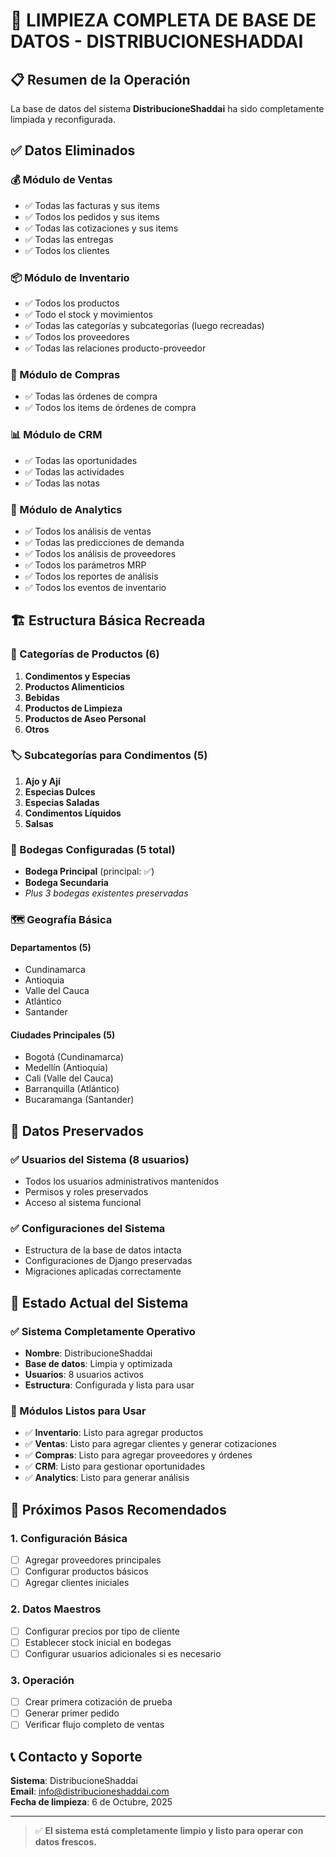 # 🧹 LIMPIEZA COMPLETA DE BASE DE DATOS - DISTRIBUCIONESHADDAI

## 📋 Resumen de la Operación

La base de datos del sistema **DistribucioneShaddai** ha sido completamente limpiada y reconfigurada.

## ✅ Datos Eliminados

### 💰 Módulo de Ventas
- ✅ Todas las facturas y sus items
- ✅ Todos los pedidos y sus items  
- ✅ Todas las cotizaciones y sus items
- ✅ Todas las entregas
- ✅ Todos los clientes

### 📦 Módulo de Inventario
- ✅ Todos los productos
- ✅ Todo el stock y movimientos
- ✅ Todas las categorías y subcategorías (luego recreadas)
- ✅ Todos los proveedores
- ✅ Todas las relaciones producto-proveedor

### 🛒 Módulo de Compras
- ✅ Todas las órdenes de compra
- ✅ Todos los items de órdenes de compra

### 📊 Módulo de CRM
- ✅ Todas las oportunidades
- ✅ Todas las actividades
- ✅ Todas las notas

### 🤖 Módulo de Analytics
- ✅ Todos los análisis de ventas
- ✅ Todas las predicciones de demanda
- ✅ Todos los análisis de proveedores
- ✅ Todos los parámetros MRP
- ✅ Todos los reportes de análisis
- ✅ Todos los eventos de inventario

## 🏗️ Estructura Básica Recreada

### 📁 Categorías de Productos (6)
1. **Condimentos y Especias**
2. **Productos Alimenticios**
3. **Bebidas**
4. **Productos de Limpieza**
5. **Productos de Aseo Personal**
6. **Otros**

### 🏷️ Subcategorías para Condimentos (5)
1. **Ajo y Ají**
2. **Especias Dulces**
3. **Especias Saladas**
4. **Condimentos Líquidos**
5. **Salsas**

### 🏢 Bodegas Configuradas (5 total)
- **Bodega Principal** (principal: ✅)
- **Bodega Secundaria**
- *Plus 3 bodegas existentes preservadas*

### 🗺️ Geografía Básica
#### Departamentos (5)
- Cundinamarca
- Antioquia
- Valle del Cauca
- Atlántico
- Santander

#### Ciudades Principales (5)
- Bogotá (Cundinamarca)
- Medellín (Antioquia)
- Cali (Valle del Cauca)
- Barranquilla (Atlántico)
- Bucaramanga (Santander)

## 👥 Datos Preservados

### ✅ Usuarios del Sistema (8 usuarios)
- Todos los usuarios administrativos mantenidos
- Permisos y roles preservados
- Acceso al sistema funcional

### ✅ Configuraciones del Sistema
- Estructura de la base de datos intacta
- Configuraciones de Django preservadas
- Migraciones aplicadas correctamente

## 🎯 Estado Actual del Sistema

### ✅ Sistema Completamente Operativo
- **Nombre**: DistribucioneShaddai
- **Base de datos**: Limpia y optimizada
- **Usuarios**: 8 usuarios activos
- **Estructura**: Configurada y lista para usar

### 📱 Módulos Listos para Usar
- ✅ **Inventario**: Listo para agregar productos
- ✅ **Ventas**: Listo para agregar clientes y generar cotizaciones
- ✅ **Compras**: Listo para agregar proveedores y órdenes
- ✅ **CRM**: Listo para gestionar oportunidades
- ✅ **Analytics**: Listo para generar análisis

## 🚀 Próximos Pasos Recomendados

### 1. Configuración Básica
- [ ] Agregar proveedores principales
- [ ] Configurar productos básicos
- [ ] Agregar clientes iniciales

### 2. Datos Maestros
- [ ] Configurar precios por tipo de cliente
- [ ] Establecer stock inicial en bodegas
- [ ] Configurar usuarios adicionales si es necesario

### 3. Operación
- [ ] Crear primera cotización de prueba
- [ ] Generar primer pedido
- [ ] Verificar flujo completo de ventas

## 📞 Contacto y Soporte

**Sistema**: DistribucioneShaddai  
**Email**: info@distribucioneshaddai.com  
**Fecha de limpieza**: 6 de Octubre, 2025  

---

> ✅ **El sistema está completamente limpio y listo para operar con datos frescos.**